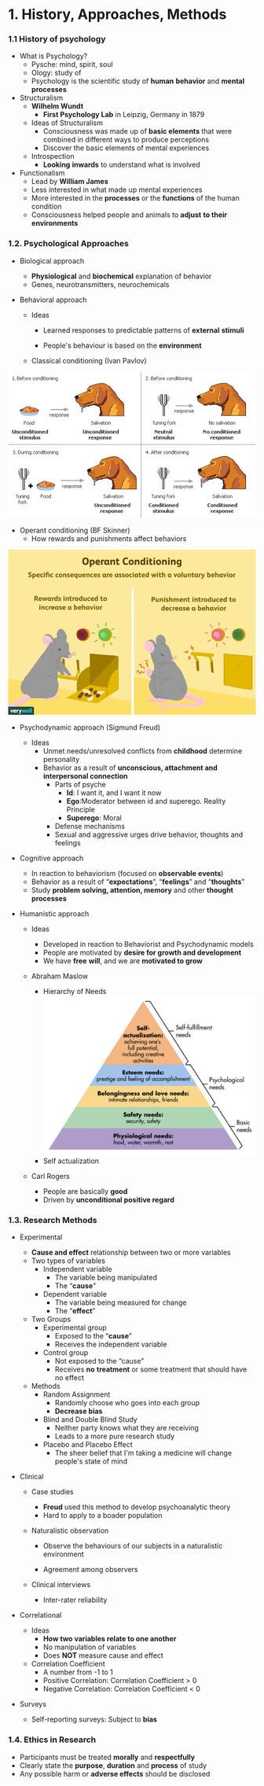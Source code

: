 # 1. History, Approaches, Methods

### 1.1 History of psychology

- What is Psychology?
  - Pysche: mind, spirit, soul
  - Ology: study of
  - Psychology is the scientific study of **human** **behavior** and **mental** **processes**
- Structuralism
  - **Wilhelm Wundt**
    - **First Psychology Lab** in Leipzig, Germany in 1879
  - Ideas of Structuralism
    - Consciousness was made up of **basic elements** that were combined in different ways to produce perceptions
    - Discover the basic elements of mental experiences
  - Introspection
    - **Looking** **inwards** to understand what is involved
- Functionalism
  - Lead by **William James**
  - Less interested in what made up mental experiences
  - More interested in the **processes** or the **functions** of the human condition
  - Consciousness helped people and animals to **adjust** **to their environments**

### 1.2. Psychological Approaches

- Biological approach

  - **Physiological** and **biochemical** explanation of behavior
  - Genes, neurotransmitters, neurochemicals

- Behavioral approach

  - Ideas
    - Learned responses to predictable patterns of **external** **stimuli**

    - People's behaviour is  based on the **environment**

  - Classical conditioning (Ivan Pavlov)

![Ivan Pavlov classical conditioning reflex](assets/pavlov_classical_conditioning_dogs.gif)
    
  - Operant conditioning (BF Skinner)
    - How rewards and punishments affect behaviors
    
![Operant Conditioning](assets/2794863-operant-conditioning-a21-5b242abe8e1b6e0036fafff6.png)

  - Psychodynamic approach (Sigmund Freud)

      - Ideas
        - Unmet needs/unresolved conflicts from **childhood** determine personality
        - Behavior as a result of **unconscious, attachment and interpersonal connection** 
          - Parts of psyche
            - **Id**: I want it, and I want it now
            - **Ego**:Moderator between id and superego. Reality Principle
            - **Superego**: Moral
          - Defense mechanisms
          - Sexual and aggressive urges drive behavior, thoughts and feelings

- Cognitive approach

  - In reaction to behaviorism (focused on **observable** **events**)
  - Behavior as a result of “**expectations**”, “**feelings**” and “**thoughts**”
  - Study **problem solving, attention, memory** and other **thought** **processes**

- Humanistic approach

  - Ideas
    - Developed in reaction to Behaviorist and Psychodynamic models
    - People are motivated by **desire for growth and development**
    - We have **free** **will**, and we are **motivated to grow**
  - Abraham Maslow
    - Hierarchy of Needs
      ![image-20180716144220922](assets/image-20180716144220922.png)
    - Self actualization

  - Carl Rogers
    - People are basically **good**
    - Driven by **unconditional positive regard**

### 1.3. Research Methods

- Experimental

  - **Cause and effect** relationship between two or more variables
  - Two types of variables
    - Independent variable
      - The variable being manipulated
      - The “**cause**"
    - Dependent variable
      - The variable being measured for change
      - The “**effect**” 
  - Two Groups
    - Experimental group
      - Exposed to the “**cause**”
      - Receives the independent variable 
    - Control group
      - Not exposed to the “cause”
      - Receives **no** **treatment** or some treatment that should have no effect
  - Methods
    - Random Assignment
      - Randomly choose who goes into each group
      - **Decrease bias**
    - Blind and Double Blind Study
      - Neither party knows what they are receiving
      - Leads to a more pure research study
    - Placebo and Placebo Effect
      - The sheer belief that I'm taking a medicine will change people's state of mind

- Clinical

  - Case studies

    - **Freud** used this method to develop psychoanalytic theory
    - Hard to apply to a boader population

  - Naturalistic observation

    - Observe the behaviours of our subjects in a naturalistic environment 

    - Agreement among observers

  - Clinical interviews

    - Inter-rater reliability 

- Correlational

  - Ideas
    - **How two variables relate to one another**
    - No manipulation of variables
    - Does **NOT** measure cause and effect
  - Correlation Coefficient
    - A number from -1 to 1
    - Positive Correlation: Correlation Coefficient > 0
    - Negative Correlation: Correlation Coefficient < 0

- Surveys

  - Self-reporting surveys: Subject to **bias**

### 1.4. Ethics in Research

- Participants must be treated **morally** and **respectfully**
- Clearly state the **purpose**, **duration** and **process** of study
- Any possible harm or **adverse effects** should be disclosed